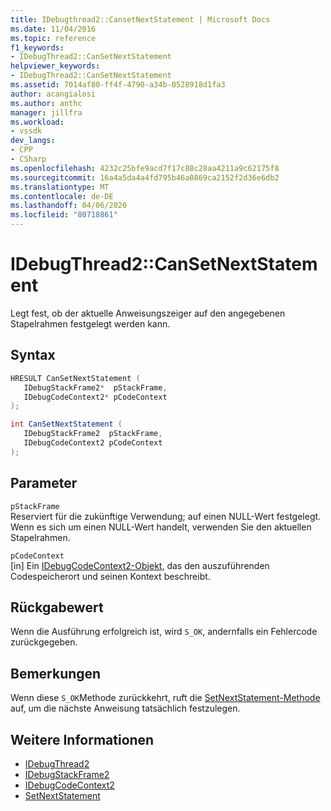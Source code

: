 ```yaml
---
title: IDebugthread2::CansetNextStatement | Microsoft Docs
ms.date: 11/04/2016
ms.topic: reference
f1_keywords:
- IDebugThread2::CanSetNextStatement
helpviewer_keywords:
- IDebugThread2::CanSetNextStatement
ms.assetid: 7014af80-ff4f-4790-a34b-0528918d1fa3
author: acangialosi
ms.author: anthc
manager: jillfra
ms.workload:
- vssdk
dev_langs:
- CPP
- CSharp
ms.openlocfilehash: 4232c25bfe9acd7f17c88c28aa4211a9c62175f8
ms.sourcegitcommit: 16a4a5da4a4fd795b46a0869ca2152f2d36e6db2
ms.translationtype: MT
ms.contentlocale: de-DE
ms.lasthandoff: 04/06/2020
ms.locfileid: "80718861"
---
```

# <a name="idebugthread2cansetnextstatement"></a>IDebugThread2::CanSetNextStatement
Legt fest, ob der aktuelle Anweisungszeiger auf den angegebenen Stapelrahmen festgelegt werden kann.

## <a name="syntax"></a>Syntax

```cpp
HRESULT CanSetNextStatement ( 
   IDebugStackFrame2*  pStackFrame,
   IDebugCodeContext2* pCodeContext
);
```

```csharp
int CanSetNextStatement ( 
   IDebugStackFrame2  pStackFrame,
   IDebugCodeContext2 pCodeContext
);
```

## <a name="parameters"></a>Parameter
`pStackFrame`\
Reserviert für die zukünftige Verwendung; auf einen NULL-Wert festgelegt. Wenn es sich um einen NULL-Wert handelt, verwenden Sie den aktuellen Stapelrahmen.

`pCodeContext`\
[in] Ein [IDebugCodeContext2-Objekt,](../../../extensibility/debugger/reference/idebugcodecontext2.md) das den auszuführenden Codespeicherort und seinen Kontext beschreibt.

## <a name="return-value"></a>Rückgabewert
 Wenn die Ausführung erfolgreich ist, wird `S_OK`, andernfalls ein Fehlercode zurückgegeben.

## <a name="remarks"></a>Bemerkungen
 Wenn diese `S_OK`Methode zurückkehrt, ruft die [SetNextStatement-Methode](../../../extensibility/debugger/reference/idebugthread2-setnextstatement.md) auf, um die nächste Anweisung tatsächlich festzulegen.

## <a name="see-also"></a>Weitere Informationen
- [IDebugThread2](../../../extensibility/debugger/reference/idebugthread2.md)
- [IDebugStackFrame2](../../../extensibility/debugger/reference/idebugstackframe2.md)
- [IDebugCodeContext2](../../../extensibility/debugger/reference/idebugcodecontext2.md)
- [SetNextStatement](../../../extensibility/debugger/reference/idebugthread2-setnextstatement.md)
